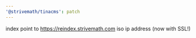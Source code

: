 ```yaml
---
'@strivemath/tinacms': patch
---
```


index point to https://reindex.strivemath.com iso ip address (now with SSL!)
